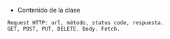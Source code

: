 - Contenido de la clase
```
Request HTTP: url, método, status code, respuesta. 
GET, POST, PUT, DELETE. Body. Fetch.
```
